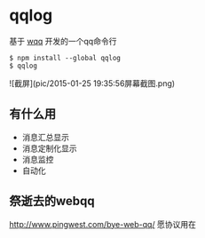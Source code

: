 # qqlog

基于 [wqq](https://github.com/fritx/wqq) 开发的一个qq命令行

```
$ npm install --global qqlog
$ qqlog
```

![截屏](pic/2015-01-25 19:35:56屏幕截图.png)

## 有什么用

- 消息汇总显示
- 消息定制化显示
- 消息监控
- 自动化

## 祭逝去的webqq

<http://www.pingwest.com/bye-web-qq/> 愿协议用在
